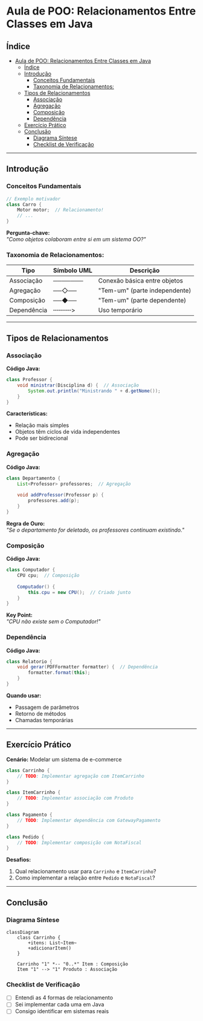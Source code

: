# Aula de POO: Relacionamentos Entre Classes em Java

## Índice
- [Aula de POO: Relacionamentos Entre Classes em Java](#aula-de-poo-relacionamentos-entre-classes-em-java)
  - [Índice](#índice)
  - [Introdução](#introdução)
    - [Conceitos Fundamentais](#conceitos-fundamentais)
    - [Taxonomia de Relacionamentos:](#taxonomia-de-relacionamentos)
  - [Tipos de Relacionamentos](#tipos-de-relacionamentos)
    - [Associação](#associação)
    - [Agregação](#agregação)
    - [Composição](#composição)
    - [Dependência](#dependência)
  - [Exercício Prático](#exercício-prático)
  - [Conclusão](#conclusão)
    - [Diagrama Síntese](#diagrama-síntese)
    - [Checklist de Verificação](#checklist-de-verificação)

---

## Introdução

### Conceitos Fundamentais
```java
// Exemplo motivador
class Carro {
    Motor motor;  // Relacionamento!
    // ...
}
```

**Pergunta-chave:**  
*"Como objetos colaboram entre si em um sistema OO?"*

### Taxonomia de Relacionamentos:
| Tipo          | Símbolo UML | Descrição                  |
|---------------|------------|----------------------------|
| Associação    | ───────     | Conexão básica entre objetos |
| Agregação     | ──◇──       | "Tem-um" (parte independente) |
| Composição    | ──◆──       | "Tem-um" (parte dependente)   |
| Dependência   | ╌╌╌╌╌>     | Uso temporário              |

---

## Tipos de Relacionamentos

### Associação
**Código Java:**
```java
class Professor {
    void ministrar(Disciplina d) {  // Associação
        System.out.println("Ministrando " + d.getNome());
    }
}
```

**Características:**
- Relação mais simples
- Objetos têm ciclos de vida independentes
- Pode ser bidirecional

### Agregação
**Código Java:**
```java
class Departamento {
    List<Professor> professores;  // Agregação
    
    void addProfessor(Professor p) {
        professores.add(p);
    }
}
```

**Regra de Ouro:**  
*"Se o departamento for deletado, os professores continuam existindo."*

### Composição
**Código Java:**
```java
class Computador {
    CPU cpu;  // Composição
    
    Computador() {
        this.cpu = new CPU();  // Criado junto
    }
}
```

**Key Point:**  
*"CPU não existe sem o Computador!"*

### Dependência
**Código Java:**
```java
class Relatorio {
    void gerar(PDFFormatter formatter) {  // Dependência
        formatter.format(this);
    }
}
```

**Quando usar:**  
- Passagem de parâmetros
- Retorno de métodos
- Chamadas temporárias

---

## Exercício Prático

**Cenário:** Modelar um sistema de e-commerce

```java
class Carrinho {
    // TODO: Implementar agregação com ItemCarrinho
}

class ItemCarrinho {
    // TODO: Implementar associação com Produto
}

class Pagamento {
    // TODO: Implementar dependência com GatewayPagamento
}

class Pedido {
    // TODO: Implementar composição com NotaFiscal
}
```

**Desafios:**
1. Qual relacionamento usar para `Carrinho` e `ItemCarrinho`?
2. Como implementar a relação entre `Pedido` e `NotaFiscal`?

---

## Conclusão

### Diagrama Síntese
```mermaid
classDiagram
    class Carrinho {
        +itens: List~Item~
        +adicionarItem()
    }
    
    Carrinho "1" *-- "0..*" Item : Composição
    Item "1" --> "1" Produto : Associação
```

### Checklist de Verificação
- [ ] Entendi as 4 formas de relacionamento
- [ ] Sei implementar cada uma em Java
- [ ] Consigo identificar em sistemas reais